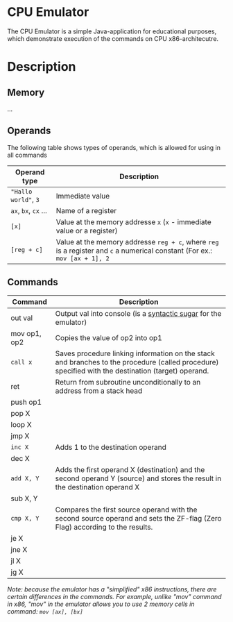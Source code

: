 # CPU Emulator #
The CPU Emulator is a simple Java-application for educational purposes, which demonstrate execution of the commands on CPU x86-architecutre.

# Description #

## Memory ##
...

## Operands ##

The following table shows types of operands, which is allowed for using in all commands

Operand type             |    Description
-------------------------|----------------------------------------
`"Hallo world"`, `3`     | Immediate value
`ax`, `bx`, `cx` ...     | Name of a register
`[x]`                    | Value at the memory addresse `x` (`x` - immediate value or a register)
`[reg + c]`              | Value at the memory addresse `reg + c`, where `reg` is a register and `c` a numerical constant (For ex.: `mov [ax + 1], 2`

## Commands ##

Command       | Description
------------- | ---------------------------------------------------------------------------------------------------------
out val       | Output val into console (is a [syntactic sugar](https://en.wikipedia.org/wiki/Syntactic_sugar) for the emulator)
mov op1, op2  | Copies the value of op2 into op1
`call x`      | Saves procedure linking information on the stack and branches to the procedure (called procedure) specified with the destination (target) operand.
ret           | Return from subroutine unconditionally to an address from a stack head
push op1      | 
pop X         | 
loop X        | 
jmp Х         | 
`inc X`       | Adds 1 to the destination operand
dec X         | 
`add X, Y`    | Adds the first operand X (destination) and the second operand Y (source) and stores the result in the destination operand X
sub X, Y      | 
`cmp Х, Y`    | Compares the first source operand with the second source operand and sets the ZF-flag (Zero Flag) according to the results.
je Х          | 
jne Х         | 
jl X          | 
jg X          | 

*Note: because the emulator has a "simplified" x86 instructions, there are certain differences in the commands. For example, unlike "mov" command in x86, "mov" in the emulator allows you to use 2 memory cells in command: `mov [ax], [bx]`*
